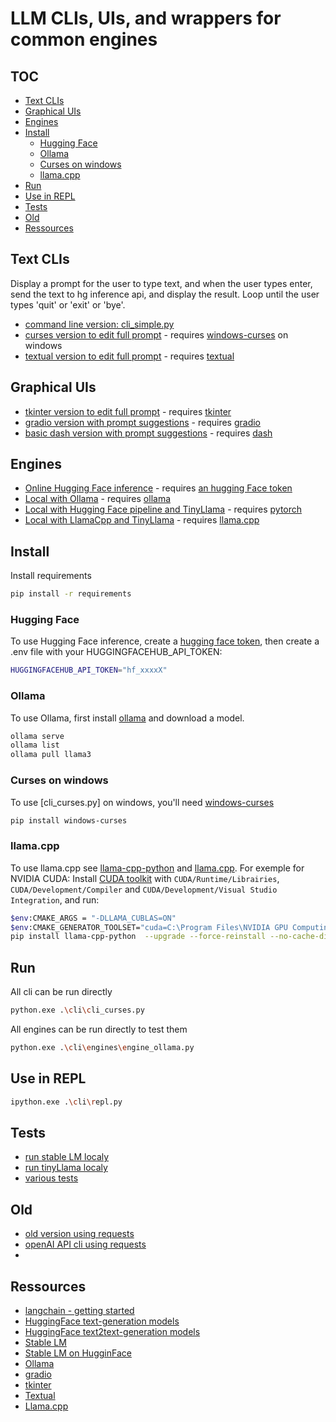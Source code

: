 # LLM CLIs, UIs, and wrappers for common engines <!-- omit in toc -->

## TOC <!-- omit in toc -->

- [Text CLIs](#text-clis)
- [Graphical UIs](#graphical-uis)
- [Engines](#engines)
- [Install](#install)
  - [Hugging Face](#hugging-face)
  - [Ollama](#ollama)
  - [Curses on windows](#curses-on-windows)
  - [llama.cpp](#llamacpp)
- [Run](#run)
- [Use in REPL](#use-in-repl)
- [Tests](#tests)
- [Old](#old)
- [Ressources](#ressources)


## Text CLIs

Display a prompt for the user to type text, and when the user types enter, send the text to hg inference api, and display the result. 
Loop until the user types 'quit' or 'exit' or 'bye'.

- [command line version: cli_simple.py](./cli_simple.py)
- [curses version to edit full prompt](./cli_curses.py) - requires [windows-curses](https://pypi.org/project/windows-curses/) on windows
- [textual version to edit full prompt](./cli_textual.py) - requires [textual](https://github.com/Textualize/textual)

## Graphical UIs
- [tkinter version to edit full prompt](./gui_tkinter.py) - requires [tkinter](https://docs.python.org/3/library/tkinter.html)
- [gradio version with prompt suggestions](./gui_gradio.py) - requires [gradio](https://www.gradio.app/)
- [basic dash version with prompt suggestions](./gui_dash.py) - requires [dash](https://dash.plotly.com/)

## Engines
- [Online Hugging Face inference](./engine_hg.py) - requires [an hugging Face token](#hugging-face)
- [Local with Ollama](./engine_ollama.py) - requires [ollama](#ollama)
- [Local with Hugging Face pipeline and TinyLlama](./engine_pipeline.py) - requires [pytorch](https://pytorch.org/get-started/locally/)
- [Local with LlamaCpp and TinyLlama](./engine_local.py) - requires [llama.cpp](#llamacpp)
 

## Install

Install requirements
```sh
pip install -r requirements
```

### Hugging Face 
To use Hugging Face inference, create a [hugging face token](https://huggingface.co/settings/tokens), then create a .env file with your HUGGINGFACEHUB_API_TOKEN:
```sh
HUGGINGFACEHUB_API_TOKEN="hf_xxxxX"
```

### Ollama

To use Ollama, first install [ollama](https://ollama.com/) and download a model.
```sh
ollama serve
ollama list
ollama pull llama3
```

### Curses on windows
To use [cli_curses.py] on windows, you'll need [windows-curses](https://pypi.org/project/windows-curses/)

```sh
pip install windows-curses
```


### llama.cpp
To use llama.cpp see [llama-cpp-python](https://llama-cpp-python.readthedocs.io/en/latest/) and [llama.cpp](https://github.com/ggerganov/llama.cpp#build). For exemple for NVIDIA CUDA:
Install [CUDA toolkit](https://developer.nvidia.com/cuda-downloads) with `CUDA/Runtime/Librairies`, `CUDA/Development/Compiler` and `CUDA/Development/Visual Studio Integration`, and run:

```sh
$env:CMAKE_ARGS = "-DLLAMA_CUBLAS=ON"
$env:CMAKE_GENERATOR_TOOLSET="cuda=C:\Program Files\NVIDIA GPU Computing Toolkit\CUDA\v12.3"
pip install llama-cpp-python  --upgrade --force-reinstall --no-cache-dir
```

## Run

All cli can be run directly

```sh
python.exe .\cli\cli_curses.py
```

All engines can be run directly to test them
```sh
python.exe .\cli\engines\engine_ollama.py
```

## Use in REPL
```sh
ipython.exe .\cli\repl.py
```

## Tests
- [run stable LM localy](./test/test-local-stable-lm.py)
- [run tinyLlama localy](./test/test-local-tinyllama.py)
- [various tests](./test/)

## Old
- [old version using requests](./old/hgcli-requests.py)
- [openAI API cli using requests](./old/openaicli.py)
- 
## Ressources
- [langchain - getting started](https://python.langchain.com/en/latest/modules/models/llms/getting_started.html)
- [HuggingFace text-generation models](https://huggingface.co/models?pipeline_tag=text-generation)
- [HuggingFace text2text-generation models](https://huggingface.co/models?pipeline_tag=text2text-generation)
- [Stable LM](https://github.com/Stability-AI/StableLM)
- [Stable LM on HugginFace](https://huggingface.co/stabilityai/stablelm-tuned-alpha-7b)
- [Ollama](https://ollama.com/)
- [gradio](https://www.gradio.app/)
- [tkinter](https://docs.python.org/3/library/tkinter.html)
- [Textual](https://textual.textualize.io/)
- [Llama.cpp](https://github.com/ggerganov/llama.cpp)